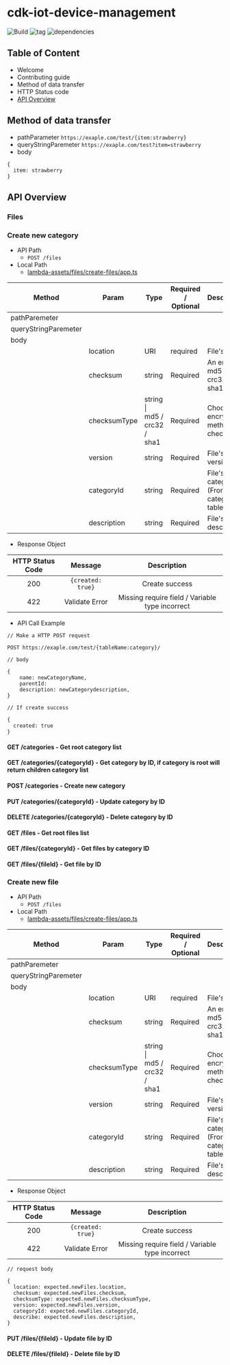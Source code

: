 # cdk-iot-device-management

![Build](https://github.com/SoftChef/cdk-iot-device-management/actions/workflows/build.yml/badge.svg)
![tag](https://img.shields.io/github/v/tag/softchef/cdk-iot-device-management)
![dependencies](https://david-dm.org/softchef/cdk-iot-device-management.svg)

<!-- Repository Description* -->

## Table of Content

- Welcome
- Contributing guide
- Method of data transfer
- HTTP Status code
- [API Overview](##API-Overview)

## Method of data transfer

- pathParameter
`https://exaple.com/test/{item:strawberry}`
- queryStringParemeter
`https://exaple.com/test?item=strawberry`
- body

``` Body example
{
  item: strawberry
}
```
  
## API Overview

### Files

### Create new category

- API Path
  - `POST /files`
- Local Path
  - [lambda-assets/files/create-files/app.ts](lambda-assets/files/create-files/app.ts)

| Method | Param | Type                | Required / Optional | Description |
| - | ------------- | -------------       | ----------------- | ------------- |
|pathParemeter||||||
| queryStringParemeter |   |  |  |
| body |
||location| URI | required|File's path|
||checksum|string|Required|An encrypt md5 / crc32 / sha1 value|
||checksumType|string \|<br> md5 / crc32 / sha1 |Required|Choose encrypt method for checksum|
||version|string|Required|File's version|
||categoryId|string|Required|File's category (From category table)|
||description|string|Required|File's description|

- Response Object

| HTTP Status Code | Message | Description |
| :-: | :-: | :-: |
| 200 | `{created: true}` | Create success |
| 422 | Validate Error | Missing require field / Variable type incorrect |

- API Call Example

```Create category Example
// Make a HTTP POST request

POST https://exaple.com/test/{tableName:category}/

// body

{
    name: newCategoryName,
    parentId: 
    description: newCategorydescription,
}

// If create success

{
  created: true
}
```

#### GET /categories - Get root category list

#### GET /categories/{categoryId} - Get category by ID, if category is root will return children category list

#### POST /categories - Create new category

#### PUT /categories/{categoryId} - Update category by ID

#### DELETE /categories/{categoryId} - Delete category by ID

#### GET /files - Get root files list

#### GET /files/{categoryId} - Get files by category ID

#### GET /files/{fileId} - Get file by ID

### Create new file

- API Path
  - `POST /files`
- Local Path
  - [lambda-assets/files/create-files/app.ts](lambda-assets/files/create-files/app.ts)

| Method | Param | Type                | Required / Optional | Description |
| - | ------------- | -------------       | ----------------- | ------------- |
|pathParemeter||||||
| queryStringParemeter |   |  |  |
| body |
||location| URI | required|File's path|
||checksum|string|Required|An encrypt md5 / crc32 / sha1 value|
||checksumType| string \|<br> md5 / crc32 / sha1 |Required|Choose encrypt method for checksum|
||version|string|Required|File's version|
||categoryId|string|Required|File's category (From category table)|
||description|string|Required|File's description|

- Response Object

| HTTP Status Code | Message | Description |
| :-: | :-: | :-: |
| 200 | `{created: true}` | Create success |
| 422 | Validate Error | Missing require field / Variable type incorrect |

```Create file Example
// request body

{
  location: expected.newFiles.location,
  checksum: expected.newFiles.checksum,
  checksumType: expected.newFiles.checksumType,
  version: expected.newFiles.version,
  categoryId: expected.newFiles.categoryId,
  describe: expected.newFiles.description,
}
```

#### PUT /files/{fileId} - Update file by ID

#### DELETE /files/{fileId} - Delete file by ID



<!--exports.FilesApi = class FilesApi extends cdk.Construct {
  // Define the resources
}`
```

| HTTP Method | Path | Require Value | Description |
| ------------- | -------------  | ------------- | ------------------------------ |
| GET  | /category | string | Get root category list |
| GET | Get root category list | string | Get category by ID, if category is root will return children category list
| POST | /category |  - | Create new category |  
| PUT  |  /categories/{categoryId}  | - | Update category by ID |
| DELETE  | /categories/{categoryId}  | string  | Delete category by ID |
| GET  | /files | st | Get root files list |
| GET  | updatedAt | string | Get files by category ID |
| GET | 
| POST |
| PUT |
| DELETE |

| DELETE |
-->